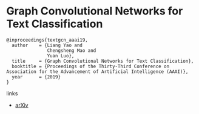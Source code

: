 # Graph Convolutional Networks for Text Classification

```
@inproceedings{textgcn_aaai19,
  author    = {Liang Yao and
               Chengsheng Mao and
               Yuan Luo},
  title     = {Graph Convolutional Networks for Text Classification},
  booktitle = {Proceedings of the Thirty-Third Conference on Association for the Advancement of Artificial Intelligence (AAAI)},
  year      = {2019}
}
```

links
- [arXiv](https://arxiv.org/abs/1809.05679)
